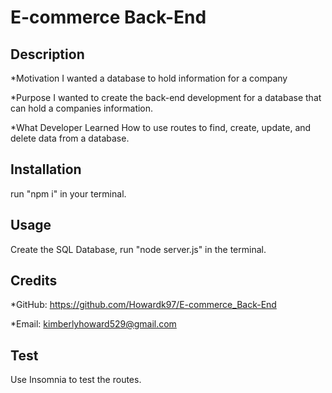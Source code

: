 # E-commerce Back-End

## Description
  *Motivation
  I wanted a database to hold information for a company

  *Purpose
  I wanted to create the back-end development for a database that can hold a companies information.  

  *What Developer Learned
  How to use routes to find, create, update, and delete data from a database.
    
## Installation
run "npm i" in your terminal.
    
## Usage
Create the SQL Database, run "node server.js" in the terminal.

## Credits
*GitHub:  https://github.com/Howardk97/E-commerce_Back-End

*Email: kimberlyhoward529@gmail.com

## Test
Use Insomnia to test the routes.